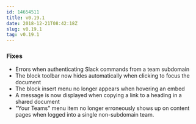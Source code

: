 ```yaml
---
id: 14654511
title: v0.19.1
date: 2018-12-21T08:42:18Z
slug: v0.19.1
tag: v0.19.1
---
```

    
### Fixes

- Errors when authenticating Slack commands from a team subdomain
- The block toolbar now hides automatically when clicking to focus the document
- The block insert menu no longer appears when hovering an embed
- A message is now displayed when copying a link to a heading in a shared document
- "Your Teams" menu item no longer erroneously shows up on content pages when logged into a single non-subdomain team.
      